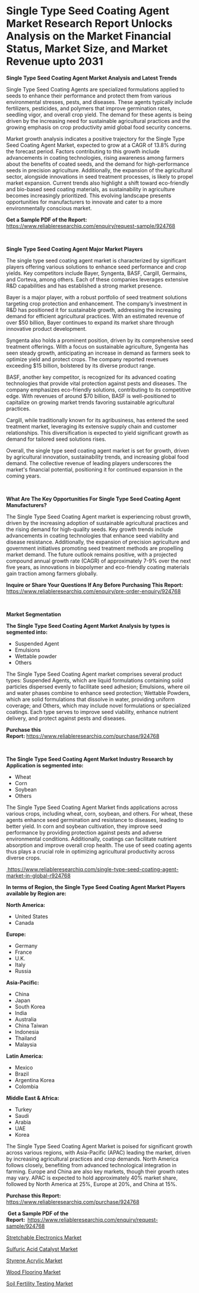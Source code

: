 <p><h1>Single Type Seed Coating Agent Market Research Report Unlocks Analysis on the Market Financial Status, Market Size, and Market Revenue upto 2031</h1></p><p><strong>Single Type Seed Coating Agent Market Analysis and Latest Trends</strong></p>
<p><p>Single Type Seed Coating Agents are specialized formulations applied to seeds to enhance their performance and protect them from various environmental stresses, pests, and diseases. These agents typically include fertilizers, pesticides, and polymers that improve germination rates, seedling vigor, and overall crop yield. The demand for these agents is being driven by the increasing need for sustainable agricultural practices and the growing emphasis on crop productivity amid global food security concerns.</p><p>Market growth analysis indicates a positive trajectory for the Single Type Seed Coating Agent Market, expected to grow at a CAGR of 13.8% during the forecast period. Factors contributing to this growth include advancements in coating technologies, rising awareness among farmers about the benefits of coated seeds, and the demand for high-performance seeds in precision agriculture. Additionally, the expansion of the agricultural sector, alongside innovations in seed treatment processes, is likely to propel market expansion. Current trends also highlight a shift toward eco-friendly and bio-based seed coating materials, as sustainability in agriculture becomes increasingly prioritized. This evolving landscape presents opportunities for manufacturers to innovate and cater to a more environmentally conscious market.</p></p>
<p><strong>Get a Sample PDF of the Report:&nbsp;</strong> <a href="https://www.reliableresearchiq.com/enquiry/request-sample/924768?utm_campaign=1106&utm_medium=2&utm_source=Github&utm_content=ia&utm_term=12122024&utm_id=single-type-seed-coating-agent">https://www.reliableresearchiq.com/enquiry/request-sample/924768</a></p>
<p>&nbsp;</p>
<p><strong>Single Type Seed Coating Agent Major Market Players</strong></p>
<p><p>The single type seed coating agent market is characterized by significant players offering various solutions to enhance seed performance and crop yields. Key competitors include Bayer, Syngenta, BASF, Cargill, Germains, and Corteva, among others. Each of these companies leverages extensive R&D capabilities and has established a strong market presence.</p><p>Bayer is a major player, with a robust portfolio of seed treatment solutions targeting crop protection and enhancement. The company’s investment in R&D has positioned it for sustainable growth, addressing the increasing demand for efficient agricultural practices. With an estimated revenue of over $50 billion, Bayer continues to expand its market share through innovative product development.</p><p>Syngenta also holds a prominent position, driven by its comprehensive seed treatment offerings. With a focus on sustainable agriculture, Syngenta has seen steady growth, anticipating an increase in demand as farmers seek to optimize yield and protect crops. The company reported revenues exceeding $15 billion, bolstered by its diverse product range.</p><p>BASF, another key competitor, is recognized for its advanced coating technologies that provide vital protection against pests and diseases. The company emphasizes eco-friendly solutions, contributing to its competitive edge. With revenues of around $70 billion, BASF is well-positioned to capitalize on growing market trends favoring sustainable agricultural practices.</p><p>Cargill, while traditionally known for its agribusiness, has entered the seed treatment market, leveraging its extensive supply chain and customer relationships. This diversification is expected to yield significant growth as demand for tailored seed solutions rises.</p><p>Overall, the single type seed coating agent market is set for growth, driven by agricultural innovation, sustainability trends, and increasing global food demand. The collective revenue of leading players underscores the market's financial potential, positioning it for continued expansion in the coming years.</p></p>
<p>&nbsp;</p>
<p><strong>What Are The Key Opportunities For Single Type Seed Coating Agent Manufacturers?</strong></p>
<p><p>The Single Type Seed Coating Agent market is experiencing robust growth, driven by the increasing adoption of sustainable agricultural practices and the rising demand for high-quality seeds. Key growth trends include advancements in coating technologies that enhance seed viability and disease resistance. Additionally, the expansion of precision agriculture and government initiatives promoting seed treatment methods are propelling market demand. The future outlook remains positive, with a projected compound annual growth rate (CAGR) of approximately 7-9% over the next five years, as innovations in biopolymer and eco-friendly coating materials gain traction among farmers globally.</p></p>
<p><strong>Inquire or Share Your Questions If Any Before Purchasing This Report:</strong> <a href="https://www.reliableresearchiq.com/enquiry/pre-order-enquiry/924768?utm_campaign=1106&utm_medium=2&utm_source=Github&utm_content=ia&utm_term=12122024&utm_id=single-type-seed-coating-agent">https://www.reliableresearchiq.com/enquiry/pre-order-enquiry/924768</a></p>
<p>&nbsp;</p>
<p><strong>Market Segmentation</strong></p>
<p><strong>The Single Type Seed Coating Agent Market Analysis by types is segmented into:</strong></p>
<p><ul><li>Suspended Agent</li><li>Emulsions</li><li>Wettable powder</li><li>Others</li></ul></p>
<p><p>The Single Type Seed Coating Agent market comprises several product types: Suspended Agents, which are liquid formulations containing solid particles dispersed evenly to facilitate seed adhesion; Emulsions, where oil and water phases combine to enhance seed protection; Wettable Powders, which are solid formulations that dissolve in water, providing uniform coverage; and Others, which may include novel formulations or specialized coatings. Each type serves to improve seed viability, enhance nutrient delivery, and protect against pests and diseases.</p></p>
<p><strong>Purchase this Report:&nbsp;</strong><a href="https://www.reliableresearchiq.com/purchase/924768?utm_campaign=1106&utm_medium=2&utm_source=Github&utm_content=ia&utm_term=12122024&utm_id=single-type-seed-coating-agent">https://www.reliableresearchiq.com/purchase/924768</a></p>
<p>&nbsp;</p>
<p><strong>The Single Type Seed Coating Agent Market Industry Research by Application is segmented into:</strong></p>
<p><ul><li>Wheat</li><li>Corn</li><li>Soybean</li><li>Others</li></ul></p>
<p><p>The Single Type Seed Coating Agent Market finds applications across various crops, including wheat, corn, soybean, and others. For wheat, these agents enhance seed germination and resistance to diseases, leading to better yield. In corn and soybean cultivation, they improve seed performance by providing protection against pests and adverse environmental conditions. Additionally, coatings can facilitate nutrient absorption and improve overall crop health. The use of seed coating agents thus plays a crucial role in optimizing agricultural productivity across diverse crops.</p></p>
<p><a href="https://www.reliableresearchiq.com/single-type-seed-coating-agent-market-in-global-r924768?utm_campaign=1106&utm_medium=2&utm_source=Github&utm_content=ia&utm_term=12122024&utm_id=single-type-seed-coating-agent">&nbsp;https://www.reliableresearchiq.com/single-type-seed-coating-agent-market-in-global-r924768</a></p>
<p><strong>In terms of Region, the Single Type Seed Coating Agent Market Players available by Region are:</strong></p>
<p>
    <p> <strong> North America: </strong>
        <ul>
            <li>United States</li>
            <li>Canada</li>
        </ul>
        </p> 
    <p> <strong> Europe: </strong>
        <ul>
            <li>Germany</li>
            <li>France</li>
            <li>U.K.</li>
            <li>Italy</li>
            <li>Russia</li>
        </ul>
        </p> 
    <p> <strong> Asia-Pacific: </strong>
        <ul>
            <li>China</li>
            <li>Japan</li>
            <li>South Korea</li>
            <li>India</li>
            <li>Australia</li>
            <li>China Taiwan</li>
            <li>Indonesia</li>
            <li>Thailand</li>
            <li>Malaysia</li>
        </ul>
        </p> 
    <p> <strong> Latin America: </strong>
        <ul>
            <li>Mexico</li>
            <li>Brazil</li>
            <li>Argentina Korea</li>
            <li>Colombia</li>
        </ul>
        </p> 
    <p> <strong> Middle East & Africa: </strong>
        <ul>
            <li>Turkey</li>
            <li>Saudi</li>
            <li>Arabia</li>
            <li>UAE</li>
            <li>Korea</li>
        </ul>
    </p>
    </p>
<p><p>The Single Type Seed Coating Agent Market is poised for significant growth across various regions, with Asia-Pacific (APAC) leading the market, driven by increasing agricultural practices and crop demands. North America follows closely, benefiting from advanced technological integration in farming. Europe and China are also key markets, though their growth rates may vary. APAC is expected to hold approximately 40% market share, followed by North America at 25%, Europe at 20%, and China at 15%.</p></p>
<p><strong>Purchase this Report: </strong><a href="https://www.reliableresearchiq.com/purchase/924768?utm_campaign=1106&utm_medium=2&utm_source=Github&utm_content=ia&utm_term=12122024&utm_id=single-type-seed-coating-agent">https://www.reliableresearchiq.com/purchase/924768</a></p>
<p>&nbsp;<strong>Get a Sample PDF of the Report:&nbsp;&nbsp;</strong><a href="https://www.reliableresearchiq.com/enquiry/request-sample/924768?utm_campaign=1106&utm_medium=2&utm_source=Github&utm_content=ia&utm_term=12122024&utm_id=single-type-seed-coating-agent">https://www.reliableresearchiq.com/enquiry/request-sample/924768</a></p>
<p><strong></strong></p>
<p><p><a href="https://www.linkedin.com/pulse/rev-athenaur-okk4f?utm_campaign=1106&utm_medium=2&utm_source=Github&utm_content=ia&utm_term=12122024&utm_id=single-type-seed-coating-agent">Stretchable Electronics Market</a></p><p><a href="https://www.linkedin.com/pulse/market-leaders-laggards-global-sulfuric-acid-catalyst-trends-r80ze?utm_campaign=1106&utm_medium=2&utm_source=Github&utm_content=ia&utm_term=12122024&utm_id=single-type-seed-coating-agent">Sulfuric Acid Catalyst Market</a></p><p><a href="https://www.linkedin.com/pulse/styrene-acrylic-market-size-share-trends-analysis-report-zdihe?utm_campaign=1106&utm_medium=2&utm_source=Github&utm_content=ia&utm_term=12122024&utm_id=single-type-seed-coating-agent">Styrene Acrylic Market</a></p><p><a href="https://www.linkedin.com/pulse/c-hannibex-sqmmf?utm_campaign=1106&utm_medium=2&utm_source=Github&utm_content=ia&utm_term=12122024&utm_id=single-type-seed-coating-agent">Wood Flooring Market</a></p><p><a href="https://www.linkedin.com/pulse/unlock-vital-data-soil-fertility-testing-market-financial-zivnc?utm_campaign=1106&utm_medium=2&utm_source=Github&utm_content=ia&utm_term=12122024&utm_id=single-type-seed-coating-agent">Soil Fertility Testing Market</a></p></p>